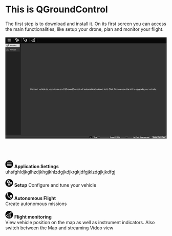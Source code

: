 # This is QGroundControl
The first step is to download and install it. On its first screen you can access the main functionalities, like setup your drone, plan and monitor your flight.
<br>
<br>
![](01_quickstart.jpg)
<br>
<br>
<br>
<br>

![](01_ic_quickstart_settings.png) **Application Settings**
<br>uhsfghldjkglhzdjkhgjkhlzdgjkdjkrgkjdfgjklzdgjkjkdfgj

![](01_ic_quickstart_setup.png) **Setup**
Configure and tune your vehicle

![](01_ic_quickstart_autonomous.png) **Autonomous Flight**
<br>Create autonomous missions

![](01_ic_quickstart_monitoring.png) **Flight monitoring**
<br>View vehicle position on the map as well as instrument indicators. Also switch between the Map and streaming Video view